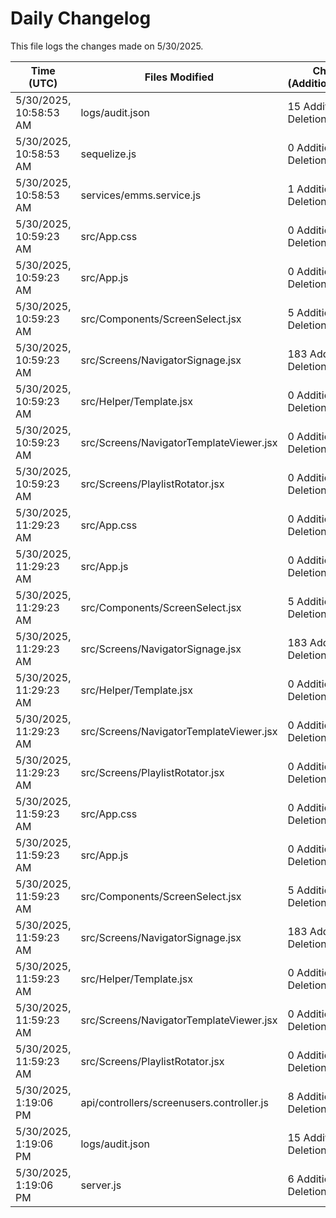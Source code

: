 # Daily Changelog

This file logs the changes made on 5/30/2025.

| Time (UTC)             | Files Modified                    | Changes (Addition/Deletion) |
|------------------------|-----------------------------------|-----------------------------|
| 5/30/2025, 10:58:53 AM | logs/audit.json | 15 Additions & 15 Deletions |
| 5/30/2025, 10:58:53 AM | sequelize.js | 0 Additions & 1 Deletions |
| 5/30/2025, 10:58:53 AM | services/emms.service.js | 1 Additions & 1 Deletions |
| 5/30/2025, 10:59:23 AM | src/App.css | 0 Additions & 0 Deletions|
| 5/30/2025, 10:59:23 AM | src/App.js | 0 Additions & 2 Deletions|
| 5/30/2025, 10:59:23 AM | src/Components/ScreenSelect.jsx | 5 Additions & 14 Deletions|
| 5/30/2025, 10:59:23 AM | src/Screens/NavigatorSignage.jsx | 183 Additions & 2 Deletions|
| 5/30/2025, 10:59:23 AM | src/Helper/Template.jsx | 0 Additions & 0 Deletions|
| 5/30/2025, 10:59:23 AM | src/Screens/NavigatorTemplateViewer.jsx | 0 Additions & 0 Deletions|
| 5/30/2025, 10:59:23 AM | src/Screens/PlaylistRotator.jsx | 0 Additions & 0 Deletions|
| 5/30/2025, 11:29:23 AM | src/App.css | 0 Additions & 0 Deletions|
| 5/30/2025, 11:29:23 AM | src/App.js | 0 Additions & 2 Deletions|
| 5/30/2025, 11:29:23 AM | src/Components/ScreenSelect.jsx | 5 Additions & 14 Deletions|
| 5/30/2025, 11:29:23 AM | src/Screens/NavigatorSignage.jsx | 183 Additions & 2 Deletions|
| 5/30/2025, 11:29:23 AM | src/Helper/Template.jsx | 0 Additions & 0 Deletions|
| 5/30/2025, 11:29:23 AM | src/Screens/NavigatorTemplateViewer.jsx | 0 Additions & 0 Deletions|
| 5/30/2025, 11:29:23 AM | src/Screens/PlaylistRotator.jsx | 0 Additions & 0 Deletions|
| 5/30/2025, 11:59:23 AM | src/App.css | 0 Additions & 0 Deletions|
| 5/30/2025, 11:59:23 AM | src/App.js | 0 Additions & 2 Deletions|
| 5/30/2025, 11:59:23 AM | src/Components/ScreenSelect.jsx | 5 Additions & 14 Deletions|
| 5/30/2025, 11:59:23 AM | src/Screens/NavigatorSignage.jsx | 183 Additions & 2 Deletions|
| 5/30/2025, 11:59:23 AM | src/Helper/Template.jsx | 0 Additions & 0 Deletions|
| 5/30/2025, 11:59:23 AM | src/Screens/NavigatorTemplateViewer.jsx | 0 Additions & 0 Deletions|
| 5/30/2025, 11:59:23 AM | src/Screens/PlaylistRotator.jsx | 0 Additions & 0 Deletions|
| 5/30/2025, 1:19:06 PM | api/controllers/screenusers.controller.js | 8 Additions & 8 Deletions|
| 5/30/2025, 1:19:06 PM | logs/audit.json | 15 Additions & 15 Deletions|
| 5/30/2025, 1:19:06 PM | server.js | 6 Additions & 0 Deletions|

